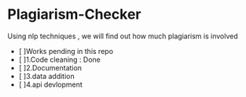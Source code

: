 # Plagiarism-Checker
Using nlp techniques , we will find out how much plagiarism is involved

- [ ]Works pending in this repo 
- [ ]1.Code cleaning : Done    
- [ ]2.Documentation     
- [ ]3.data addition    
- [ ]4.api devlopment   
 
